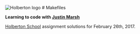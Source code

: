 <img src="https://www.holbertonschool.com/assets/holberton-logo-1cc451260ca3cd297def53f2250a9794810667c7ca7b5fa5879a569a457bf16f.png" alt="Holberton logo">
# Makefiles 

**Learning to code with [Justin Marsh](https://twitter.com/dogonthecircuit)**

[Holberton School](https://www.holbertonschool.com) assignment solutions for February 26th, 2017.
